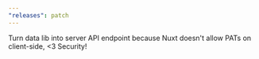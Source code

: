 ```yaml
---
"releases": patch
---
```


Turn data lib into server API endpoint because Nuxt doesn't allow PATs on client-side, <3 Security!
